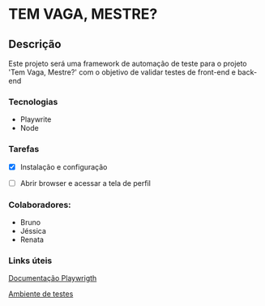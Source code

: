 # TEM VAGA, MESTRE?
## Descrição

Este projeto será uma framework de automação de teste para o projeto 'Tem Vaga, Mestre?' com o objetivo de validar testes de front-end e back-end 

### Tecnologias

- Playwrite 
- Node

### Tarefas
- [x] Instalação e configuração
- [ ] Abrir browser e acessar a tela de perfil


### Colaboradores:
- Bruno
- Jéssica
- Renata

### Links úteis
[Documentação Playwrigth](https://playwright.dev/)

[Ambiente de testes](https://frontend-nnf7bytugq-uc.a.run.app/)
